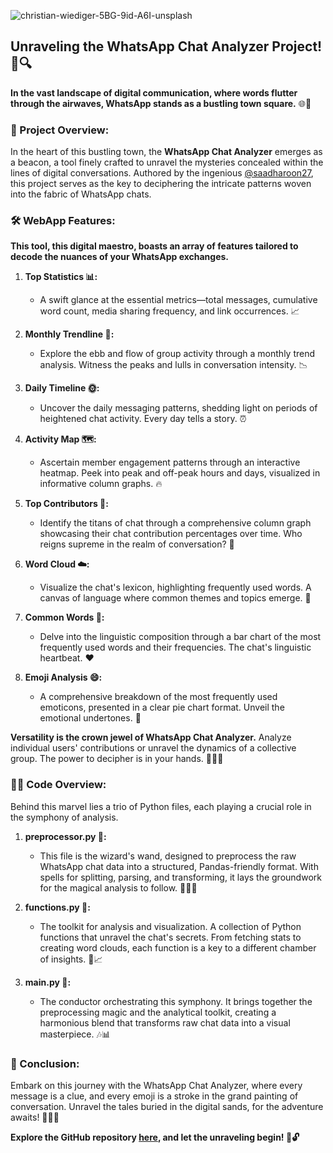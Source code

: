 
![christian-wiediger-5BG-9id-A6I-unsplash](https://github.com/Md-Kaif-Tahir/WhatsApp-Chat-Analyzer-Project/assets/110182266/9fda5632-dd8d-4719-ae46-43a2a962782d)

## Unraveling the WhatsApp Chat Analyzer Project! 📱🔍

**In the vast landscape of digital communication, where words flutter through the airwaves, WhatsApp stands as a bustling town square.** 🌐💬

### **🚀 Project Overview:**
In the heart of this bustling town, the **WhatsApp Chat Analyzer** emerges as a beacon, a tool finely crafted to unravel the mysteries concealed within the lines of digital conversations. Authored by the ingenious [@saadharoon27](https://github.com/saadharoon27), this project serves as the key to deciphering the intricate patterns woven into the fabric of WhatsApp chats.

### **🛠️ WebApp Features:**
**This tool, this digital maestro, boasts an array of features tailored to decode the nuances of your WhatsApp exchanges.**

1. **Top Statistics 📊:**
   - A swift glance at the essential metrics—total messages, cumulative word count, media sharing frequency, and link occurrences. 📈

2. **Monthly Trendline 📅:**
   - Explore the ebb and flow of group activity through a monthly trend analysis. Witness the peaks and lulls in conversation intensity. 📉

3. **Daily Timeline 🌞:**
   - Uncover the daily messaging patterns, shedding light on periods of heightened chat activity. Every day tells a story. ⏰

4. **Activity Map 🗺️:**
   - Ascertain member engagement patterns through an interactive heatmap. Peek into peak and off-peak hours and days, visualized in informative column graphs. 🔥

5. **Top Contributors 👥:**
   - Identify the titans of chat through a comprehensive column graph showcasing their chat contribution percentages over time. Who reigns supreme in the realm of conversation? 👑

6. **Word Cloud ☁️:**
   - Visualize the chat's lexicon, highlighting frequently used words. A canvas of language where common themes and topics emerge. 🎨

7. **Common Words 📜:**
   - Delve into the linguistic composition through a bar chart of the most frequently used words and their frequencies. The chat's linguistic heartbeat. ❤️

8. **Emoji Analysis 😄:**
   - A comprehensive breakdown of the most frequently used emoticons, presented in a clear pie chart format. Unveil the emotional undertones. 🌈

**Versatility is the crown jewel of WhatsApp Chat Analyzer.** Analyze individual users' contributions or unravel the dynamics of a collective group. The power to decipher is in your hands. 🕵️‍♂️✨

### **👩‍💻 Code Overview:**
Behind this marvel lies a trio of Python files, each playing a crucial role in the symphony of analysis.

1. **preprocessor.py 🔄:**
   - This file is the wizard's wand, designed to preprocess the raw WhatsApp chat data into a structured, Pandas-friendly format. With spells for splitting, parsing, and transforming, it lays the groundwork for the magical analysis to follow. 🧙‍♂️✨

2. **functions.py 🧰:**
   - The toolkit for analysis and visualization. A collection of Python functions that unravel the chat's secrets. From fetching stats to creating word clouds, each function is a key to a different chamber of insights. 🔑📈

3. **main.py 🚀:**
   - The conductor orchestrating this symphony. It brings together the preprocessing magic and the analytical toolkit, creating a harmonious blend that transforms raw chat data into a visual masterpiece. 🎶📊

### **🎉 Conclusion:**
Embark on this journey with the WhatsApp Chat Analyzer, where every message is a clue, and every emoji is a stroke in the grand painting of conversation. Unravel the tales buried in the digital sands, for the adventure awaits! 🌟📲✨

**Explore the GitHub repository [here](https://github.com/saadharoon27/WhatsApp-Chat-Analysis-WebApp-Project-On-Python), and let the unraveling begin! 🚀🔓**
